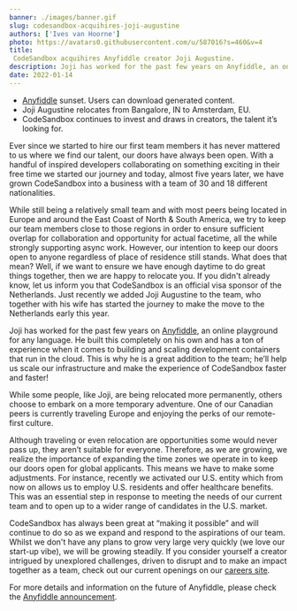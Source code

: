 ```yaml
---
banner: ./images/banner.gif
slug: codesandbox-acquihires-joji-augustine
authors: ['Ives van Hoorne']
photo: https://avatars0.githubusercontent.com/u/587016?s=460&v=4
title:
 CodeSandbox acquihires Anyfiddle creator Joji Augustine.
description: Joji has worked for the past few years on Anyfiddle, an online playground for any language. He built this completely on his own and has a ton of experience when it comes to building and scaling development containers that run in the cloud. This is why he is a great addition to the team; he’ll help us scale our infrastructure and make the experience of CodeSandbox faster and faster!
date: 2022-01-14
---
```


-   [Anyfiddle](https://www.anyfiddle.com/) sunset. Users can download generated content.
-   Joji Augustine relocates from Bangalore, IN to Amsterdam, EU.
-   CodeSandbox continues to invest and draws in creators, the talent it’s looking for.

Ever since we started to hire our first team members it has never mattered to us where we find our talent, our doors have always been open. With a handful of inspired developers collaborating on something exciting in their free time we started our journey and today, almost five years later, we have grown CodeSandbox into a business with a team of 30 and 18 different nationalities.

While still being a relatively small team and with most peers being located in Europe and around the East Coast of North & South America, we try to keep our team members close to those regions in order to ensure sufficient overlap for collaboration and opportunity for actual facetime, all the while strongly supporting async work. However, our intention to keep our doors open to anyone regardless of place of residence still stands. What does that mean? Well, if we want to ensure we have enough daytime to do great things together, then we are happy to relocate you. If you didn't already know, let us inform you that CodeSandbox is an official visa sponsor of the Netherlands. Just recently we added Joji Augustine to the team, who together with his wife has started the journey to make the move to the Netherlands early this year.

Joji has worked for the past few years on [Anyfiddle](https://www.anyfiddle.com/), an online playground for any language. He built this completely on his own and has a ton of experience when it comes to building and scaling development containers that run in the cloud. This is why he is a great addition to the team; he’ll help us scale our infrastructure and make the experience of CodeSandbox faster and faster!

While some people, like Joji, are being relocated more permanently, others choose to embark on a more temporary adventure. One of our Canadian peers is currently traveling Europe and enjoying the perks of our remote-first culture.

Although traveling or even relocation are opportunities some would never pass up, they aren’t suitable for everyone. Therefore, as we are growing, we realize the importance of expanding the time zones we operate in to keep our doors open for global applicants. This means we have to make some adjustments. For instance, recently we activated our U.S. entity which from now on allows us to employ U.S. residents and offer healthcare benefits. This was an essential step in response to meeting the needs of our current team and to open up to a wider range of candidates in the U.S. market.

CodeSandbox has always been great at “making it possible” and will continue to do so as we expand and respond to the aspirations of our team. Whilst we don't have any plans to grow very large very quickly (we love our start-up vibe), we will be growing steadily. If you consider yourself a creator intrigued by unexplored challenges, driven to disrupt and to make an impact together as a team, check out our current openings on our [careers site](https://codesandbox.io/jobs).

For more details and information on the future of Anyfiddle, please check the [Anyfiddle announcement](https://anyfiddle-cloud--project-downloadable-q0fy77p1.web.app/).